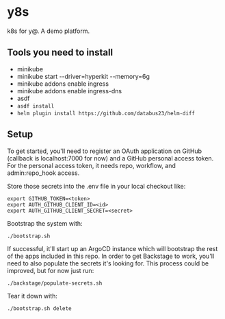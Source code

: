 # y8s

k8s for y@. A demo platform.

## Tools you need to install

- minikube
- minikube start --driver=hyperkit --memory=6g
- minikube addons enable ingress
- minikube addons enable ingress-dns
- asdf
- `asdf install`
- `helm plugin install https://github.com/databus23/helm-diff`

## Setup

To get started, you'll need to register an OAuth application on GitHub (callback is localhost:7000 for now) and a GitHub personal access token. For the personal access token, it needs repo, workflow, and admin:repo_hook access.

Store those secrets into the .env file in your local checkout like:

```
export GITHUB_TOKEN=<token>
export AUTH_GITHUB_CLIENT_ID=<id>
export AUTH_GITHUB_CLIENT_SECRET=<secret>
```

Bootstrap the system with:

```
./bootstrap.sh
```

If successful, it'll start up an ArgoCD instance which will bootstrap the rest of the apps included in this repo. In order to get Backstage to work, you'll need to also populate the secrets it's looking for. This process could be improved, but for now just run:

```
./backstage/populate-secrets.sh
```

Tear it down with:

```
./bootstrap.sh delete
```
